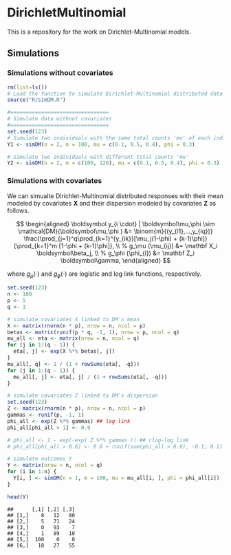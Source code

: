 # DirichletMultinomial

This is a repository for the work on Dirichlet-Multinomial models.

## Simulations

### Simulations without covariates

```r
rm(list=ls())
# Load the function to simulate Dirichlet-Multinomial distributed data
source("R/simDM.R")

#================================
# Simulate data without covariates
#================================
set.seed(123)
# Simulate two individuals with the same total counts 'mu' of each individual
Y1 <- simDM(n = 2, m = 100, mu = c(0.1, 0.5, 0.4), phi = 0.3)

# Simulate two individuals with different total counts 'mu'
Y2 <- simDM(n = 2, m = c(100, 120), mu = c(0.1, 0.5, 0.4), phi = 0.3)
```

### Simulations with covariates

We can simualte Dirichlet-Multinomial distributed responses with their mean modeled by covariates $\mathbf X$ and their dispersion modeled by covariates $\mathbf Z$ as follows.

$$
\begin{aligned}
    \boldsymbol y_{i \cdot} | \boldsymbol\mu,\phi  \sim \mathcal{DM}(\boldsymbol\mu,\phi ) 
    &= \binom{m}{(y_{i1},...,y_{iq})} \frac{\prod_{j=1}^q\prod_{k=1}^{y_{ik}}[\mu_j(1-\phi) + (k-1)\phi]}{\prod_{k=1}^m [1-\phi + (k-1)\phi]}, \\
    %
    g_\mu (\mu_{ij}) &= \mathbf X_i \boldsymbol\beta_j, \\
    %
    g_\phi (\phi_{i}) &= \mathbf Z_i \boldsymbol\gamma, 
\end{aligned}
$$

where $g_\mu(\cdot)$ and $g_\phi(\cdot)$ are logistic and log link functions, respectively.

```r
set.seed(123)
n <- 100
p <- 5
q <- 3

# simulate covariates X linked to DM's mean
X <- matrix(rnorm(n * p), nrow = n, ncol = p)
betas <- matrix(runif(p * q, -1, 1), nrow = p, ncol = q)
mu_all <- eta <- matrix(nrow = n, ncol = q)
for (j in 1:(q - 1)) {
  eta[, j] <- exp(X %*% betas[, j])
}
mu_all[, q] <- 1 / (1 + rowSums(eta[, -q]))
for (j in 1:(q - 1)) {
  mu_all[, j] <- eta[, j] / (1 + rowSums(eta[, -q]))
}

# simulate covariates Z linked to DM's dispersion
set.seed(123)
Z <- matrix(rnorm(n * p), nrow = n, ncol = p)
gammas <- runif(p, -1, 1)
phi_all <- exp(Z %*% gammas) ## log link
phi_all[phi_all > 1] <- 0.9

# phi_all <- 1 - exp(-exp( Z %*% gammas )) ## clog-log link
# phi_all[phi_all > 0.8] <- 0.8 + runif(sum(phi_all > 0.8), -0.1, 0.1) # It's better to be smaller

# simulate outcomes Y
Y <- matrix(nrow = n, ncol = q)
for (i in 1:n) {
  Y[i, ] <- simDM(n = 1, m = 100, mu = mu_all[i, ], phi = phi_all[i])
}

head(Y)
```

```
##      [,1] [,2] [,3]
## [1,]    8   12   80
## [2,]    5   71   24
## [3,]    0   93    7
## [4,]    1   89   10
## [5,]  100    0    0
## [6,]   18   27   55
```